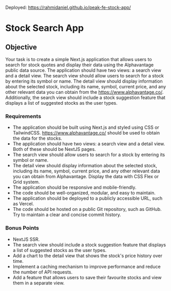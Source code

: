 Deployed: https://rahmidaniel.github.io/peak-fe-stock-app/

# Stock Search App

## Objective

Your task is to create a simple Next.js application that allows users to search for stock quotes and display their data using the Alphavantage public data source. The application should have two views: a search view and a detail view. The search view should allow users to search for a stock by entering its symbol or name. The detail view should display information about the selected stock, including its name, symbol, current price, and any other relevant data you can obtain from the https://www.alphavantage.co/. Additionally, the search view should include a stock suggestion feature that displays a list of suggested stocks as the user types.

### Requirements

- The application should be built using Next.js and styled using CSS or TailwindCSS.
https://www.alphavantage.co/ should be used to obtain the data for the stocks.
- The application should have two views: a search view and a detail view. Both of these should be NextJS pages.
- The search view should allow users to search for a stock by entering its symbol or name.
- The detail view should display information about the selected stock, including its name, symbol, current price, and any other relevant data you can obtain from Alphavantage. Display the data with CSS Flex or Grid system.
- The application should be responsive and mobile-friendly.
- The code should be well-organized, modular, and easy to maintain.
- The application should be deployed to a publicly accessible URL, such as Vercel.
- The code should be hosted on a public Git repository, such as GitHub. Try to maintain a clear and concise commit history.

### Bonus Points

- NextJS SSR.
- The search view should include a stock suggestion feature that displays a list of suggested stocks as the user types.
- Add a chart to the detail view that shows the stock's price history over time.
- Implement a caching mechanism to improve performance and reduce the number of API requests.
- Add a feature that allows users to save their favourite stocks and view them in a separate view.
